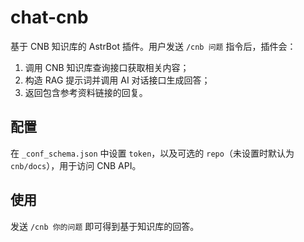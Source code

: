 # chat-cnb

基于 CNB 知识库的 AstrBot 插件。用户发送 `/cnb 问题` 指令后，插件会：

1. 调用 CNB 知识库查询接口获取相关内容；
2. 构造 RAG 提示词并调用 AI 对话接口生成回答；
3. 返回包含参考资料链接的回复。

## 配置

在 `_conf_schema.json` 中设置 `token`，以及可选的 `repo`（未设置时默认为 `cnb/docs`），用于访问 CNB API。

## 使用

发送 `/cnb 你的问题` 即可得到基于知识库的回答。
